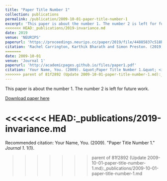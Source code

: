 ```yaml
---
title: "Paper Title Number 1"
collection: publications
permalink: /publication/2009-10-01-paper-title-number-1
excerpt: 'This paper is about the number 1. The number 2 is left for future work.'
<<<<<<< HEAD:_publications/2019-invariance.md
date: 2019
venue: 'NEURIPS'
paperurl: 'https://proceedings.neurips.cc/paper/2019/file/44885837c518b06e3f98b41ab8cedc0f-Paper.pdf'
citation: 'Rachel Carrington, Karthik Bharath and Simon Preston. (2019). &quot;Invariance and identifiability issues for word embeddings.&quot; <i>Journal 1</i>. 1(1).'
=======
date: 2009-10-01
venue: 'Journal 1'
paperurl: 'http://academicpages.github.io/files/paper1.pdf'
citation: 'Your Name, You. (2009). &quot;Paper Title Number 1.&quot; <i>Journal 1</i>. 1(1).'
>>>>>>> parent of 81f2892 (Update 2009-10-01-paper-title-number-1.md):_publications/2009-10-01-paper-title-number-1.md
---
```

This paper is about the number 1. The number 2 is left for future work.

[Download paper here]([http://academicpages.github.io/files/paper1.pdf](https://proceedings.neurips.cc/paper/2019/file/44885837c518b06e3f98b41ab8cedc0f-Paper.pdf))

<<<<<<< HEAD:_publications/2019-invariance.md
=======
Recommended citation: Your Name, You. (2009). "Paper Title Number 1." <i>Journal 1</i>. 1(1).
>>>>>>> parent of 81f2892 (Update 2009-10-01-paper-title-number-1.md):_publications/2009-10-01-paper-title-number-1.md
